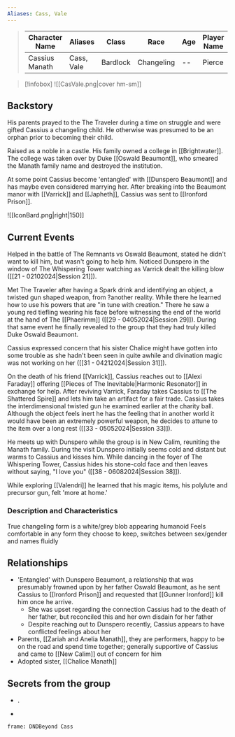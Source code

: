 ```yaml
---
Aliases: Cass, Vale
---
```


>  Character Name | Aliases | Class | Race | Age| Player Name |
>  -- | -- | -- | -- | -- | --|
> Cassius Manath | Cass, Vale | Bardlock | Changeling |--| Pierce|

> [!infobox]
> ![[CasVale.png|cover hm-sm]]


## Backstory
His parents prayed to the The Traveler during a time on struggle and were gifted Cassius a changeling child. He otherwise was presumed to be an orphan prior to becoming their child.

Raised as a noble in a castle. His family owned a college in [[Brightwater]]. The college was taken over by Duke [[Oswald Beaumont]], who smeared the Manath family name and destroyed the institution. 

At some point Cassius become 'entangled' with [[Dunspero Beaumont]] and has maybe even considered marrying her. After breaking into the Beaumont manor with [[Varrick]] and [[Japheth]], Cassius was sent to [[Ironford Prison]].

![[IconBard.png|right|150]]

## Current Events
Helped in the battle of The Remnants vs Oswald Beaumont, stated he didn't want to kill him, but wasn't going to help him. Noticed Dunspero in the window of The Whispering Tower watching as Varrick dealt the killing blow ([[21 - 02102024|Session 21]]).

Met The Traveler after having a Spark drink and identifying an object, a twisted gun shaped weapon, from ?another reality. While there he learned how to use his powers that are "in tune with creation." There he saw a young red tiefling wearing his face before witnessing the end of the world at the hand of The [[Phaerimm]] ([[29 - 04052024|Session 29]]). During that same event he finally revealed to the group that they had truly killed Duke Oswald Beaumont.

Cassius expressed concern that his sister Chalice might have gotten into some trouble as she hadn't been seen in quite awhile and divination magic was not working on her ([[31 - 04212024|Session 31]]).

On the death of his friend [[Varrick]], Cassius reaches out to [[Alexi Faraday]] offering [[Pieces of The Inevitable|Harmonic Resonator]] in exchange for help. After reviving Varrick, Faraday takes Cassius to [[The Shattered Spire]] and lets him take an artifact for a fair trade. Cassius takes the interdimensional twisted gun he examined earlier at the charity ball. Although the object feels inert he has the feeling that in another world it would have been an extremely powerful weapon, he decides to attune to the item  over a long rest ([[33 - 05052024|Session 33]]).

He meets up with Dunspero while the group is in New Calim, reuniting the Manath family. During the visit Dunspero initially seems cold and distant but warms to Cassius and kisses him. While dancing in the foyer of The Whispering Tower, Cassius hides his stone-cold face and then leaves without saying, "I love you" ([[38 - 06082024|Session 38]]).

While exploring [[Valendri]] he learned that his magic items, his polylute and precursor gun, felt 'more at home.'

### Description and Characteristics
True changeling form is a white/grey blob appearing humanoid
Feels comfortable in any form they choose to keep, switches between sex/gender and names fluidly

## Relationships
- 'Entangled' with Dunspero Beaumont, a relationship that was presumably frowned upon by her father Oswald Beaumont, as he sent Cassius to [[Ironford Prison]] and requested that [[Gunner Ironford]] kill him once he arrive.
	- She was upset regarding the connection Cassius had to the death of her father, but reconciled this and her own disdain for her father
	- Despite reaching out to Dunspero recently, Cassius appears to have conflicted feelings about her
- Parents, [[Zariah and Anelia Manath]], they are performers, happy to be on the road and spend time together; generally supportive of Cassius and came to [[New Calim]] out of concern for him
- Adopted sister, [[Chalice Manath]]


## Secrets from the group
- .


-
``` custom-frames
frame: DNDBeyond Cass
```